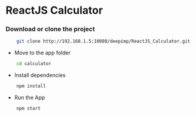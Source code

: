 # ReactJS Calculator

### Download or clone the project

```bash
	git clone http://192.168.1.5:10080/deepimp/ReactJS_Calculator.git
```

* Move to the app folder

```bash
	cd calculator
```

* Install dependencies

```bash
	npm install
```

* Run the App


```bash
	npm start
```


